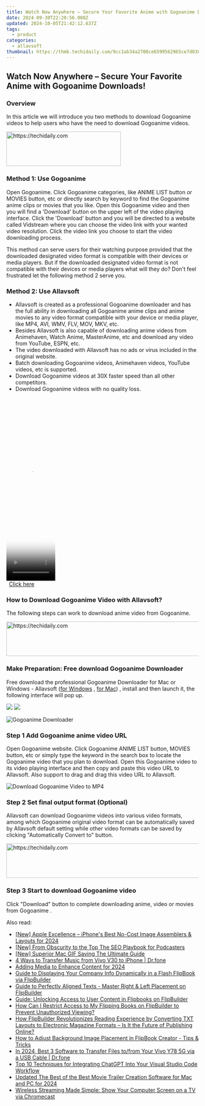 ```yaml
---
title: Watch Now Anywhere – Secure Your Favorite Anime with Gogoanime Downloads!
date: 2024-09-30T22:20:56.008Z
updated: 2024-10-05T21:42:12.637Z
tags:
  - product
categories:
  - allavsoft
thumbnail: https://thmb.techidaily.com/9cc1ab34a2708ce6599562965ce7d038d6461c86c7f5043e45b0cca41d824dbd.jpg
---
```


## Watch Now Anywhere – Secure Your Favorite Anime with Gogoanime Downloads!

### Overview

In this article we will introduce you two methods to download Gogoanime videos to help users who have the need to download Gogoanime videos.

<!-- affiliate ads begin -->
<a href="https://aligracehair.sjv.io/c/5597632/1972693/19272" target="_top" id="1972693">
  <img src="//a.impactradius-go.com/display-ad/19272-1972693" border="0" alt="https://techidaily.com" width="300" height="90"/>
</a>
<img height="0" width="0" src="https://aligracehair.sjv.io/i/5597632/1972693/19272" style="position:absolute;visibility:hidden;" border="0" />
<!-- affiliate ads end -->

### Method 1: Use Gogoanime

Open Gogoanime. Click Gogoanime categories, like ANIME LIST button or MOVIES button, etc or directly search by keyword to find the Gogoanime anime clips or movies that you like. Open this Gogoanime video and then you will find a 'Download' button on the upper left of the video playing interface. Click the 'Download' button and you will be directed to a website called Vidstream where you can choose the video link with your wanted video resolution. Click the video link you choose to start the video downloading process.

This method can serve users for their watching purpose provided that the downloaded designated video format is compatible with their devices or media players. But if the downloaded designated video format is not compatible with their devices or media players what will they do? Don't feel frustrated let the following method 2 serve you.

### Method 2: Use Allavsoft

* Allavsoft is created as a professional Gogoanime downloader and has the full ability in downloading all Gogoanime anime clips and anime movies to any video format compatible with your device or media player, like MP4, AVI, WMV, FLV, MOV, MKV, etc.
* Besides Allavsoft is also capable of downloading anime videos from Animehaven, Watch Anime, MasterAnime, etc and download any video from YouTube, ESPN, etc.
* The video downloaded with Allavsoft has no ads or virus included in the original website.
* Batch downloading Gogoanime videos, Animehaven videos, YouTube videos, etc is supported.
* Download Gogoanime videos at 30X faster speed than all other competitors.
* Download Gogoanime videos with no quality loss.

<!-- affiliate ads begin -->
<span id="1975503">
					<video width="128" height="480" style="cursor:pointer"
           poster="//a.impactradius-go.com/display-clicktoplayimage/1975503.png"
           onclick="if(!this.playClicked){this.play();this.setAttribute('controls',true);this.playClicked=true;}">
	   <source src="//a.impactradius-go.com/display-ad/22993-1975503">
	   <img src="//a.impactradius-go.com/display-clicktoplayimage/1975503.png" style="border: none; height: 100%; width: 100%; object-fit: contain">
	</video>
	<div style="width:80px;text-align:center"><a href="javascript:window.open(decodeURIComponent('https%3A%2F%2Fhomestyler.sjv.io%2Fc%2F5597632%2F1975503%2F22993'), '_blank');void(0);">Click here</a></div>
</span>
<img height="0" width="0" src="https://imp.pxf.io/i/5597632/1975503/22993" style="position:absolute;visibility:hidden;" border="0" />
<!-- affiliate ads end -->

### How to Download Gogoanime Video with Allavsoft?

The following steps can work to download anime video from Gogoanime.

<!-- affiliate ads begin -->
<a href="https://aligracehair.sjv.io/c/5597632/1934142/19272" target="_top" id="1934142">
  <img src="//a.impactradius-go.com/display-ad/19272-1934142" border="0" alt="https://techidaily.com" width="728" height="90"/>
</a>
<img height="0" width="0" src="https://aligracehair.sjv.io/i/5597632/1934142/19272" style="position:absolute;visibility:hidden;" border="0" />
<!-- affiliate ads end -->

### Make Preparation: Free download Gogoanime Downloader

Free download the professional Gogoanime Downloader for Mac or Windows - Allavsoft ([for Windows](https://tools.techidaily.com/allavsoft/products/) , [for Mac](https://tools.techidaily.com/allavsoft/products/)) , install and then launch it, the following interface will pop up.

[![](https://www.allavsoft.com/how-to/../images/how-to/free-download-win.jpg)](https://tools.techidaily.com/allavsoft/products/) [![](https://www.allavsoft.com/how-to/../images/how-to/free-download-mac.jpg)](https://tools.techidaily.com/allavsoft/products/)

![Gogoanime Downloader](https://www.allavsoft.com/how-to/../images/allavsoft/screen-shot-600.jpg)

### Step 1 Add Gogoanime anime video URL

Open Gogoanime website. Click Gogoanime ANIME LIST button, MOVIES button, etc or simply type the keyword in the search box to locate the Gogoanime video that you plan to download. Open this Gogoanime video to its video playing interface and then copy and paste this video URL to Allavsoft. Also support to drag and drag this video URL to Allavsoft.

![Download Gogoanime Video to MP4](https://www.allavsoft.com/how-to/../images/how-to/download-rtmp-video/download-rtmp-video.jpg)

### Step 2 Set final output format (Optional)

Allavsoft can download Gogoanime videos into various video formats, among which Gogoanime original video format can be automatically saved by Allavsoft default setting while other video formats can be saved by clicking "Automatically Convert to" button.

<!-- affiliate ads begin -->
<a href="https://laganoo.pxf.io/c/5597632/1484939/16446" target="_top" id="1484939">
  <img src="//a.impactradius-go.com/display-ad/16446-1484939" border="0" alt="https://techidaily.com" width="728" height="90"/>
</a>
<img height="0" width="0" src="https://laganoo.pxf.io/i/5597632/1484939/16446" style="position:absolute;visibility:hidden;" border="0" />
<!-- affiliate ads end -->

### Step 3 Start to download Gogoanime video

Click "Download" button to complete downloading anime, video or movies from Gogoanime .

<ins class="adsbygoogle"
     style="display:block"
     data-ad-format="autorelaxed"
     data-ad-client="ca-pub-7571918770474297"
     data-ad-slot="1223367746"></ins>

<ins class="adsbygoogle"
     style="display:block"
     data-ad-client="ca-pub-7571918770474297"
     data-ad-slot="8358498916"
     data-ad-format="auto"
     data-full-width-responsive="true"></ins>

<span class="atpl-alsoreadstyle">Also read:</span>
<div><ul>
<li><a href="https://fox-blue.techidaily.com/new-apple-excellence-iphones-best-no-cost-image-assemblers-and-layouts-for-2024/"><u>[New] Apple Excellence – iPhone's Best No-Cost Image Assemblers & Layouts for 2024</u></a></li>
<li><a href="https://some-techniques.techidaily.com/new-from-obscurity-to-the-top-the-seo-playbook-for-podcasters/"><u>[New] From Obscurity to the Top The SEO Playbook for Podcasters</u></a></li>
<li><a href="https://digital-screen-recording.techidaily.com/new-superior-mac-gif-saving-the-ultimate-guide/"><u>[New] Superior Mac GIF Saving The Ultimate Guide</u></a></li>
<li><a href="https://blog-min.techidaily.com/4-ways-to-transfer-music-from-vivo-v30-to-iphone-drfone-by-drfone-transfer-from-android-transfer-from-android/"><u>4 Ways to Transfer Music from Vivo V30 to iPhone | Dr.fone</u></a></li>
<li><a href="https://extra-hints.techidaily.com/adding-media-to-enhance-content-for-2024/"><u>Adding Media to Enhance Content for 2024</u></a></li>
<li><a href="https://win-popular.techidaily.com/guide-to-displaying-your-company-info-dynamically-in-a-flash-flipbook-via-flipbuilder/"><u>Guide to Displaying Your Company Info Dynamically in a Flash FlipBook via FlipBuilder</u></a></li>
<li><a href="https://win-popular.techidaily.com/guide-to-perfectly-aligned-texts-master-right-and-left-placement-on-flipbuilder/"><u>Guide to Perfectly Aligned Texts - Master Right & Left Placement on FlipBuilder</u></a></li>
<li><a href="https://win-popular.techidaily.com/guide-unlocking-access-to-user-content-in-flipbooks-on-flipbuilder/"><u>Guide: Unlocking Access to User Content in Flipbooks on FlipBuilder</u></a></li>
<li><a href="https://win-popular.techidaily.com/how-can-i-restrict-access-to-my-flipping-books-on-flipbuilder-to-prevent-unauthorized-viewing/"><u>How Can I Restrict Access to My Flipping Books on FlipBuilder to Prevent Unauthorized Viewing?</u></a></li>
<li><a href="https://win-popular.techidaily.com/how-flipbuilder-revolutionizes-reading-experience-by-converting-txt-layouts-to-electronic-magazine-formats-is-it-the-future-of-publishing-online/"><u>How FlipBuilder Revolutionizes Reading Experience by Converting TXT Layouts to Electronic Magazine Formats – Is It the Future of Publishing Online?</u></a></li>
<li><a href="https://win-popular.techidaily.com/how-to-adjust-background-image-placement-in-flipbook-creator-tips-and-tricks/"><u>How to Adjust Background Image Placement in FlipBook Creator - Tips & Tricks</u></a></li>
<li><a href="https://android-transfer.techidaily.com/in-2024-best-3-software-to-transfer-files-tofrom-your-vivo-y78-5g-via-a-usb-cable-drfone-by-drfone-transfer-from-android-transfer-from-android/"><u>In 2024, Best 3 Software to Transfer Files to/from Your Vivo Y78 5G via a USB Cable | Dr.fone</u></a></li>
<li><a href="https://tech-revival.techidaily.com/top-10-techniques-for-integrating-chatgpt-into-your-visual-studio-code-workflow/"><u>Top 10 Techniques for Integrating ChatGPT Into Your Visual Studio Code Workflow</u></a></li>
<li><a href="https://video-content-creator.techidaily.com/updated-the-best-of-the-best-movie-trailer-creation-software-for-mac-and-pc-for-2024/"><u>Updated The Best of the Best Movie Trailer Creation Software for Mac and PC for 2024</u></a></li>
<li><a href="https://tech-recovery.techidaily.com/wireless-streaming-made-simple-show-your-computer-screen-on-a-tv-via-chromecast/"><u>Wireless Streaming Made Simple: Show Your Computer Screen on a TV via Chromecast</u></a></li>
</ul></div>

